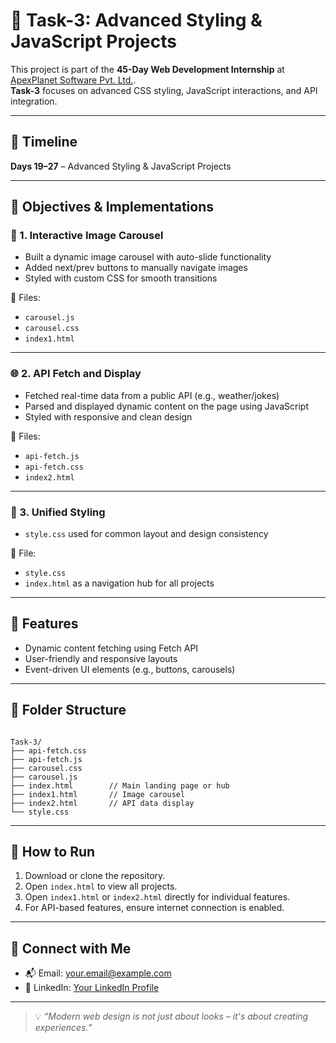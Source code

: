 # 🚀 Task-3: Advanced Styling & JavaScript Projects

This project is part of the **45-Day Web Development Internship** at [ApexPlanet Software Pvt. Ltd.](https://www.apexplanet.in/).  
**Task-3** focuses on advanced CSS styling, JavaScript interactions, and API integration.

---

## 📅 Timeline
**Days 19–27** – Advanced Styling & JavaScript Projects

---

## 📌 Objectives & Implementations

### 🎠 1. **Interactive Image Carousel**
- Built a dynamic image carousel with auto-slide functionality
- Added next/prev buttons to manually navigate images
- Styled with custom CSS for smooth transitions

📂 Files:
- `carousel.js`
- `carousel.css`
- `index1.html`

---

### 🌐 2. **API Fetch and Display**
- Fetched real-time data from a public API (e.g., weather/jokes)
- Parsed and displayed dynamic content on the page using JavaScript
- Styled with responsive and clean design

📂 Files:
- `api-fetch.js`
- `api-fetch.css`
- `index2.html`

---

### 🎨 3. **Unified Styling**
- `style.css` used for common layout and design consistency

📂 File:
- `style.css`
- `index.html` as a navigation hub for all projects

---

## 🧪 Features
- Dynamic content fetching using Fetch API
- User-friendly and responsive layouts
- Event-driven UI elements (e.g., buttons, carousels)

---

## 📂 Folder Structure
```

Task-3/
├── api-fetch.css
├── api-fetch.js
├── carousel.css
├── carousel.js
├── index.html        // Main landing page or hub
├── index1.html       // Image carousel
├── index2.html       // API data display
└── style.css

```

---

## 🚀 How to Run
1. Download or clone the repository.
2. Open `index.html` to view all projects.
3. Open `index1.html` or `index2.html` directly for individual features.
4. For API-based features, ensure internet connection is enabled.

---


## 📧 Connect with Me
- 📬 Email: [your.email@example.com](mailto:your.email@example.com)  
- 💼 LinkedIn: [Your LinkedIn Profile](#)

---

> 💡 *“Modern web design is not just about looks – it's about creating experiences.”*
```
